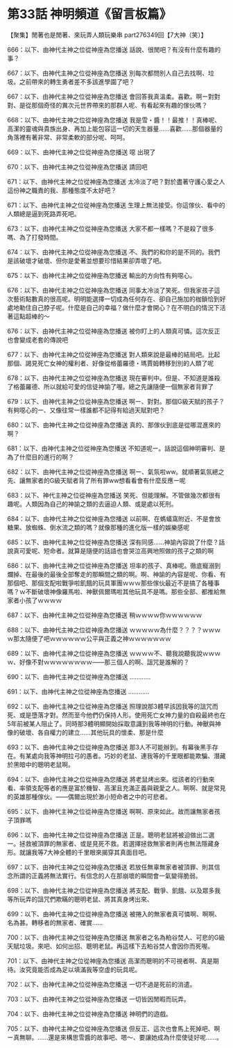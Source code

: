 # 第33話 神明頻道《留言板篇》

【聚集】閒著也是閒著、來玩弄人類玩樂串 part276349回【7大神（笑）】

666：以下、由神代主神之位從神座為您播送
話說、很閒吧？有沒有什麼有趣的事？

667：以下、由神代主神之位從神座為您播送
別每次都問別人自己去找啊、垃圾。之前帶來的轉生勇者差不多該進學園了吧？

667：以下、由神代主神之位從神座為您播送
會回答我真溫柔。喜歡。啊ー對對對、是從那個奇怪的異次元世界帶來的那群人呢、有看起來有趣的傢伙嗎？

668：以下、由神代主神之位從神座為您播送
我是雪・醬！！最推！！真棒呢、高潔的靈魂與貴族出身、再加上能包容這一切的天生器量……喜歡……那個器量的角落裡有著非常、非常柔軟的部分呢、呵呵。

669：以下、由神代主神之位從神座為您播送
噁 出現了

670：以下、由神代主神之位從神座為您播送
請回吧

671：以下、由神代主神之位從神座為您播送
太冷淡了吧？對於盡著守護心愛之人這份神之職責的我、那種態度不太好吧？

671：以下、由神代主神之位從神座為您播送
生理上無法接受。你這傢伙、看中的人類總是逼到死路弄死吧。

673：以下、由神代主神之位從神座為您播送
大家不都一樣嗎？不是殺了很多嗎、為了打發時間。

674：以下、由神代主神之位從神座為您播送
不、我們的和你的是不同的。我們是該破壞才破壞、但你是愛著並想要珍惜結果卻弄壞了吧。

675：以下、由神代主神之位從神座為您播送
輸出的方向性有夠噁心。

676：以下、由神代主神之位從神座為您播送
同事太冷淡了笑死。但我家孩子這次藝術點數真的很高呢。明明能選擇一切成為任何存在、卻自己施加的枷鎖恰到好處地勒住自己脖子呢。什麼是自己的幸福？做什麼才會開心？在不明白的情況下活著這點超棒的〜

676：以下、由神代主神之位從神座為您播送
被你盯上的人類真可憐。這次反正也會變成老套的傳說吧

677：以下、由神代主神之位從神座為您播送
對人類來說是最棒的結局吧。比起那個、謁見死亡女神的權利者、好像從格蕾羅德・瑪賈姆轉移到別的人類了呢

678：以下、由神代主神之位從神座為您播送
現在審判中。但是、不知道是誰殺了格蕾羅德、所以就給可愛的信徒神諭了喔。總之先讓隨便一個無家者背罪了

679：以下、由神代主神之位從神座為您播送
啊ー、對對。那個G級天賦的孩子？有夠噁心的ー、又像往常一樣誰都不記得有給過天賦對吧？

680：以下、由神代主神之位從神座為您播送
真的、那傢伙到底是從哪混進來的啊？

681：以下、由神代主神之位從神座為您播送
不知道呢ー。話說這個神明審判、是為了什麼目的進行的啊？

682：以下、由神代主神之位從神座為您播送
啊ー、氣氛啦ww。就順著氣氛總之先、讓無家者的G級天賦者背了所有罪ww想看看會有什麼反應ー呢

683：以下、神代主神之位從神座為您播送
笑死、但能理解。不管做幾次都很有趣呢。人類因為自己的神諭之類的去逼迫人類、或是處以死刑。

684：以下、由神代主神之位從神座為您播送
以前啊、在螞蟻窩附近、不是會放糖果、放蜘蛛、倒水流之類的嗎？就像那種的進化版一樣的娛樂感呢

685：以下、由神代主神之位從神座為您播送
深有同感……神諭內容說了什麼？話說真可愛呢、短命者。就算是隨便的話語也會哭泣高興地照做的孩子之類的啊

686：以下、由神代主神之位從神座為您播送
坦率的孩子、真棒呢。徹底寵溺到爛掉、在最後的最後全部奪走的那瞬間之類的啊。啊、神諭的內容是呢、你看、有那個吧、那個支配啦戰爭啦飢餓的玩具軍團ｗｗｗ那些傢伙最近不是搞了各種事嗎？ｗ不斷破壞神像羅馬啦、神獸佩爾瑪啦其他玩具不是嗎。那些全部、都推給無家者小孩了ｗｗｗｗ

687：以下、由神代主神之位從神座為您播送
稍ｗｗｗｗ你ｗｗｗｗｗｗ

688：以下、由神代主神之位從神座為您播送
ｗｗｗｗｗ為什麼？？？？ｗｗｗｗ那太隨便了吧ｗｗｗｗｗｗ公平與正義之神ｗｗｗｗｗｗｗ

689：以下、由神代主神之位從神座為您播送
ｗｗｗｗ不、聽我說聽我說ｗｗｗｗ、好像不對ｗｗｗｗｗｗｗｗ――那三個人的啊、詛咒是誰解的？

690：以下、由神代主神之位從神座為您播送
…………

691：以下、由神代主神之位從神座為您播送
…………

692：以下、由神代主神之位從神座為您播送
照理說那3體早該因我等的詛咒而死、或是墮落才對。然而至今他們仍保持人形。使用死亡女神力量的自殺最終也在5年前被某人阻止了。同時那3體明顯開始採取意識到我等神明的行動。神獸與神像的破壞、各自權力的建立……其他玩具的懷柔、那是什麼

693：以下、由神代主神之位從神座為您播送
那3人不可能辦到。有幕後黑手存在。有某處向我等神明拉弓的愚者。巧妙的老鼠、連我等的千里眼都能欺騙、潛藏於黑暗中的聰明老鼠啊。

694：以下、由神代主神之位從神座為您播送
將老鼠烤出來。從該者的行動來看、率領支配等者的應是富於機智、高潔且充滿正義與親愛之人。啊啊、就是常見的英雄那種傢伙。――偶爾出現於渺小短命者之中的可悲者。

695：以下、由神代主神之位從神座為您播送
啊啊、原來如此。故而讓無家者孩子頂罪嗎

696：以下、由神代主神之位從神座為您播送
正是。聰明老鼠將被迫做出二選一。拯救被頂罪的無家者、或是見死不救。若選擇拯救無家者則再也無法隱藏身形。就讓我等7大神全體的千里眼來揭穿其真面目吧。

697：以下、由神代主神之位從神座為您播送
若放任無辜無家者被頂罪、則其信念所謂的正義將無法實行。有信念的人在那崩壞的瞬間會一氣變得脆弱。

698：以下、由神代主神之位從神座為您播送
將支配、戰爭、飢餓、以及眾多我等所玩弄的詛咒們欺瞞的聰明老鼠、將其真身烤出來、

699：以下、由神代主神之位從神座為您播送
被捲入的無家者真可憐啊、啊啊、名為甚。轉移者的無家者、確實……

700：以下、由神代主神之位從神座為您播送
無家者之名為粕谷焚人、可悲的G級天賦垃圾。來吧、如何出招、聰明老鼠。再這樣下去粕谷焚人會因你而死喔。

701：以下、由神代主神之位從神座為您播送
高潔而聰明的不可視者啊、真是期待。汝究竟能否成為足以填滿我等空虛的玩具呢。

702：以下、由神代主神之位從神座為您播送
一切不過是死前的消遣。

703：以下、由神代主神之位從神座為您播送
一切皆因閒暇而玩弄。

704：以下、由神代主神之位從神座為您播送
神明們的遊戲。

705：以下、由神代主神之位從神座為您播送
但反正、這次也會馬上死掉吧、啊ー真無聊。……還是來構思雪醬的故事吧、嗯～、要讓她成為什麼使徒好呢……。